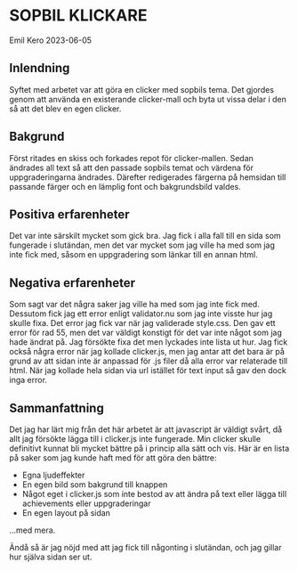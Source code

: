 # SOPBIL KLICKARE

Emil Kero
2023-06-05

## Inlendning

Syftet med arbetet var att göra en clicker med sopbils tema.
Det gjordes genom att använda en existerande clicker-mall och byta ut vissa delar i den så att det blev en egen clicker.

## Bakgrund

Först ritades en skiss och forkades repot för clicker-mallen.
Sedan ändrades all text så att den passade sopbils temat och värdena för uppgraderingarna ändrades.
Därefter redigerades färgerna på hemsidan till passande färger och en lämplig font och bakgrundsbild valdes.

## Positiva erfarenheter

Det var inte särskilt mycket som gick bra. Jag fick i alla fall till en sida som fungerade i slutändan, men det var mycket som jag ville ha med som jag inte fick med, såsom en uppgradering som länkar till en annan html.

## Negativa erfarenheter

Som sagt var det några saker jag ville ha med som jag inte fick med. Dessutom fick jag ett error enligt validator.nu som jag inte visste hur jag skulle fixa.
Det error jag fick var när jag validerade style.css. Den gav ett error för rad 55, men det var väldigt konstigt för det var inte något som jag hade ändrat på. Jag försökte fixa det men lyckades inte lista ut hur.
Jag fick också några error när jag kollade clicker.js, men jag antar att det bara är på grund av att sidan inte är anpassad för .js filer då alla error var relaterade till html.
När jag kollade hela sidan via url istället för text input så gav den dock inga error.

## Sammanfattning

Det jag har lärt mig från det här arbetet är att javascript är väldigt svårt, då allt jag försökte lägga till i clicker.js inte fungerade. Min clicker skulle definitivt kunnat bli mycket bättre på i princip alla sätt och vis. Här är en lista på saker som jag kunde haft med för att göra den bättre:

* Egna ljudeffekter
* En egen bild som bakgrund till knappen
* Något eget i clicker.js som inte bestod av att ändra på text eller lägga till achievements eller uppgraderingar
* En egen layout på sidan

...med mera.

Ändå så är jag nöjd med att jag fick till någonting i slutändan, och jag gillar hur själva sidan ser ut.

